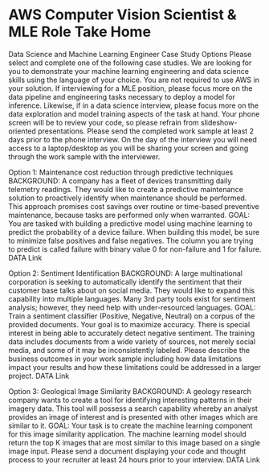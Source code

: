 # AWS Computer Vision Scientist & MLE Role Take Home


Data Science and Machine Learning Engineer Case Study Options
Please select and complete one of the following case studies. We are looking for you to demonstrate your machine learning engineering and data science skills using the language of your choice. You are not required to use AWS in your solution. If interviewing for a MLE position, please focus more on the data pipeline and engineering tasks necessary to deploy a model for inference. Likewise, if in a data science interview, please focus more on the data exploration and model training aspects of the task at hand. Your phone screen will be to review your code, so please refrain from slideshow-oriented presentations. Please send the completed work sample at least 2 days prior to the phone interview. On the day of the interview you will need access to a laptop/desktop as you will be sharing your screen and going through the work sample with the interviewer.


Option 1: Maintenance cost reduction through predictive techniques 
BACKGROUND: A company has a fleet of devices transmitting daily telemetry readings. They would like to create a predictive maintenance solution to proactively identify when maintenance should be performed. This approach promises cost savings over routine or time-based preventive maintenance, because tasks are performed only when warranted. 
GOAL: You are tasked with building a predictive model using machine learning to predict the probability of a device failure. When building this model, be sure to minimize false positives and false negatives. The column you are trying to predict is called failure with binary value 0 for non-failure and 1 for failure.
DATA Link

Option 2: Sentiment Identification 
BACKGROUND: A large multinational corporation is seeking to automatically identify the sentiment that their customer base talks about on social media. They would like to expand this capability into multiple languages. Many 3rd party tools exist for sentiment analysis; however, they need help with under-resourced languages. 
GOAL: Train a sentiment classifier (Positive, Negative, Neutral) on a corpus of the provided documents. Your goal is to maximize accuracy. There is special interest in being able to accurately detect negative sentiment. The training data includes documents from a wide variety of sources, not merely social media, and some of it may be inconsistently labeled. Please describe the business outcomes in your work sample including how data limitations impact your results and how these limitations could be addressed in a larger project.
DATA Link

Option 3: Geological Image Similarity 
BACKGROUND: A geology research company wants to create a tool for identifying interesting patterns in their imagery data. This tool will possess a search capability whereby an analyst provides an image of interest and is presented with other images which are similar to it. 
GOAL: Your task is to create the machine learning component for this image similarity application. The machine learning model should return the top K images that are most similar to this image based on a single image input. Please send a document displaying your code and thought process to your recruiter at least 24 hours prior to your interview. 
DATA Link
